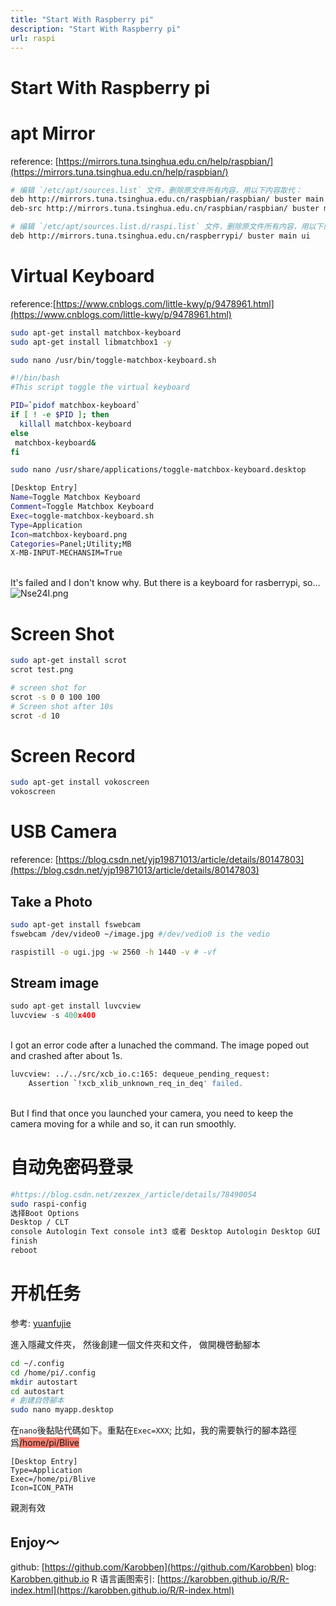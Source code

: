 ```yaml
---
title: "Start With Raspberry pi"
description: "Start With Raspberry pi"
url: raspi
---
```


# Start With Raspberry pi

<a name="zrj6g"></a>
# apt Mirror
reference: [https://mirrors.tuna.tsinghua.edu.cn/help/raspbian/](https://mirrors.tuna.tsinghua.edu.cn/help/raspbian/)<br />

```bash
# 编辑 `/etc/apt/sources.list` 文件，删除原文件所有内容，用以下内容取代：
deb http://mirrors.tuna.tsinghua.edu.cn/raspbian/raspbian/ buster main non-free contrib
deb-src http://mirrors.tuna.tsinghua.edu.cn/raspbian/raspbian/ buster main non-free contrib

# 编辑 `/etc/apt/sources.list.d/raspi.list` 文件，删除原文件所有内容，用以下内容取代：
deb http://mirrors.tuna.tsinghua.edu.cn/raspberrypi/ buster main ui
```


<a name="7Ngbi"></a>
# Virtual Keyboard
reference:[https://www.cnblogs.com/little-kwy/p/9478961.html](https://www.cnblogs.com/little-kwy/p/9478961.html)
```bash
sudo apt-get install matchbox-keyboard
sudo apt-get install libmatchbox1 -y
```


```bash
sudo nano /usr/bin/toggle-matchbox-keyboard.sh
```


```bash
#!/bin/bash
#This script toggle the virtual keyboard

PID=`pidof matchbox-keyboard`
if [ ! -e $PID ]; then
  killall matchbox-keyboard
else
 matchbox-keyboard&
fi
```


```bash
sudo nano /usr/share/applications/toggle-matchbox-keyboard.desktop
```


```bash
[Desktop Entry]
Name=Toggle Matchbox Keyboard
Comment=Toggle Matchbox Keyboard
Exec=toggle-matchbox-keyboard.sh
Type=Application
Icon=matchbox-keyboard.png
Categories=Panel;Utility;MB
X-MB-INPUT-MECHANSIM=True
```

<br />It's failed and I don't know why. But there is a keyboard for rasberrypi, so...
![Nse24I.png](https://s1.ax1x.com/2020/06/26/Nse24I.png)

# Screen Shot


```bash
sudo apt-get install scrot
scrot test.png

# screen shot for
scrot -s 0 0 100 100
# Screen shot after 10s
scrot -d 10

```


<a name="7c6vp"></a>
# Screen Record


```bash
sudo apt-get install vokoscreen
vokoscreen
```


<a name="UitKE"></a>
# USB Camera
reference: [https://blog.csdn.net/yjp19871013/article/details/80147803](https://blog.csdn.net/yjp19871013/article/details/80147803)
<a name="ehp8l"></a>
## Take a Photo
```bash
sudo apt-get install fswebcam
fswebcam /dev/video0 ~/image.jpg #/dev/vedio0 is the vedio
```


```bash
raspistill -o ugi.jpg -w 2560 -h 1440 -v # -vf
```


<a name="Lutis"></a>
## Stream image
```python
sudo apt-get install luvcview
luvcview -s 400x400
```

<br />I got an error code after a lunached the command. The image poped out and crashed after about 1s.<br />

```bash
luvcview: ../../src/xcb_io.c:165: dequeue_pending_request:
	Assertion `!xcb_xlib_unknown_req_in_deq' failed.
```

<br />But I find that once you launched your camera, you need to keep the camera moving for a while and so, it can run smoothly.<br />

<a name="Z6Lcj"></a>
# 自动免密码登录


```bash
#https://blog.csdn.net/zexzex_/article/details/78490054
sudo raspi-config
选择Boot Options
Desktop / CLT
console Autologin Text console int3 或者 Desktop Autologin Desktop GUI 桌面环境
finish
reboot
```

# 开机任务
参考: [yuanfujie](https://blog.csdn.net/u011720560/article/details/80591460)

進入隱藏文件夾， 然後創建一個文件夾和文件， 做開機啓動腳本

```bash
cd ~/.config
cd /home/pi/.config
mkdir autostart
cd autostart
# 創建自啓腳本
sudo nano myapp.desktop
```
在`nano`後黏貼代碼如下。重點在`Exec=XXX`;
比如，我的需要執行的腳本路徑爲<span style="background:salmon">/home/pi/Blive</span>
```desktop
[Desktop Entry]
Type=Application
Exec=/home/pi/Blive
Icon=ICON_PATH
```
親測有效


Enjoy～
---
github: [https://github.com/Karobben](https://github.com/Karobben)
blog: [Karobben.github.io](http://Karobben.github.io)
R 语言画图索引: [https://karobben.github.io/R/R-index.html](https://karobben.github.io/R/R-index.html)
